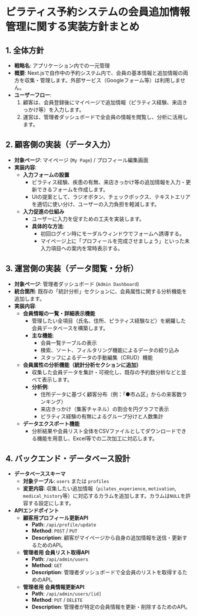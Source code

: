 # ピラティス予約システムの会員追加情報管理に関する実装方針まとめ

## 1. 全体方針

-   **戦略名**: アプリケーション内での一元管理
-   **概要**: Next.jsで自作中の予約システム内で、会員の基本情報と追加情報の両方を収集・管理します。外部サービス（Googleフォーム等）は利用しません。
-   **ユーザーフロー**:
    1.  顧客は、会員登録後にマイページで追加情報（ピラティス経験、来店きっかけ等）を入力します。
    2.  運営は、管理者ダッシュボードで全会員の情報を閲覧し、分析に活用します。

## 2. 顧客側の実装（データ入力）

-   **対象ページ**: マイページ (`My Page`) / プロフィール編集画面
-   **実装内容**:
    -   **入力フォームの設置**
        -   ピラティス経験、疾患の有無、来店きっかけ等の追加情報を入力・更新できるフォームを作成します。
        -   UIの提案として、ラジオボタン、チェックボックス、テキストエリアを適切に使い分け、ユーザーの入力負担を軽減します。
    -   **入力促進の仕組み**
        -   ユーザーに入力を促すための工夫を実装します。
        -   **具体的な方法**:
            -   初回ログイン時にモーダルウィンドウでフォームへ誘導する。
            -   マイページ上に「プロフィールを完成させましょう」といった未入力項目への案内を常時表示する。

## 3. 運営側の実装（データ閲覧・分析）

-   **対象ページ**: 管理者ダッシュボード (`Admin Dashboard`)
-   **統合箇所**: 既存の「統計分析」セクションに、会員属性に関する分析機能を追加します。
-   **実装内容**:
    -   **会員情報の一覧・詳細表示機能**
        -   管理したい全項目（氏名、住所、ピラティス経験など）を網羅した会員データベースを構築します。
        -   **主な機能**:
            -   会員一覧テーブルの表示
            -   検索、ソート、フィルタリング機能によるデータの絞り込み
            -   スタッフによるデータの手動編集（CRUD）機能
    -   **会員属性の分析機能（統計分析セクションに追加）**
        -   収集した会員データを集計・可視化し、既存の予約数分析などと並べて表示します。
        -   **分析例**:
            -   住所データに基づく顧客分布（例：「●市△区」からの来客数ランキング）
            -   来店きっかけ（集客チャネル）の割合を円グラフで表示
            -   ピラティス経験の有無によるグループ分けと人数集計
    -   **データエクスポート機能**
        -   分析結果や会員リスト全体をCSVファイルとしてダウンロードできる機能を用意し、Excel等での二次加工に対応します。

## 4. バックエンド・データベース設計

-   **データベーススキーマ**
    -   **対象テーブル**: `users` または `profiles`
    -   **変更内容**: 収集したい追加情報（`pilates_experience`, `motivation`, `medical_history`等）に対応するカラムを追加します。カラムは`NULL`を許容する設定にします。
-   **APIエンドポイント**
    -   **顧客用プロフィール更新API**
        -   **Path**: `/api/profile/update`
        -   **Method**: `POST` / `PUT`
        -   **Description**: 顧客がマイページから自身の追加情報を送信・更新するためのAPI。
    -   **管理者用 会員リスト取得API**
        -   **Path**: `/api/admin/users`
        -   **Method**: `GET`
        -   **Description**: 管理者ダッシュボードで全会員のリストを取得するためのAPI。
    -   **管理者用 会員情報更新API**
        -   **Path**: `/api/admin/users/[id]`
        -   **Method**: `PUT` / `DELETE`
        -   **Description**: 管理者が特定の会員情報を更新・削除するためのAPI。